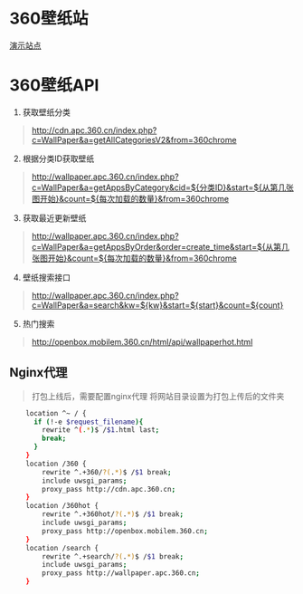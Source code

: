 # 360壁纸站

[演示站点](https://wper.ztyag.com)

# 360壁纸API

1. 获取壁纸分类

> http://cdn.apc.360.cn/index.php?c=WallPaper&a=getAllCategoriesV2&from=360chrome

2. 根据分类ID获取壁纸

> http://wallpaper.apc.360.cn/index.php?c=WallPaper&a=getAppsByCategory&cid=${分类ID}&start=${从第几张图开始}&count=${每次加载的数量}&from=360chrome

3. 获取最近更新壁纸

> http://wallpaper.apc.360.cn/index.php?c=WallPaper&a=getAppsByOrder&order=create_time&start=${从第几张图开始}&count=${每次加载的数量}&from=360chrome

4. 壁纸搜索接口

> http://wallpaper.apc.360.cn/index.php?c=WallPaper&a=search&kw=${kw}&start=${start}&count=${count}

5. 热门搜索

> http://openbox.mobilem.360.cn/html/api/wallpaperhot.html

## Nginx代理

> 打包上线后，需要配置nginx代理
将网站目录设置为打包上传后的文件夹

```bash
    location ^~ / {
      if (!-e $request_filename){
        rewrite ^(.*)$ /$1.html last;
        break;
      }
    }
    location /360 {
        rewrite ^.+360/?(.*)$ /$1 break;
        include uwsgi_params;
        proxy_pass http://cdn.apc.360.cn;
    }
    location /360hot {
        rewrite ^.+360hot/?(.*)$ /$1 break;
        include uwsgi_params;
        proxy_pass http://openbox.mobilem.360.cn;
    }
    location /search {
        rewrite ^.+search/?(.*)$ /$1 break;
        include uwsgi_params;
        proxy_pass http://wallpaper.apc.360.cn;
    }
```

